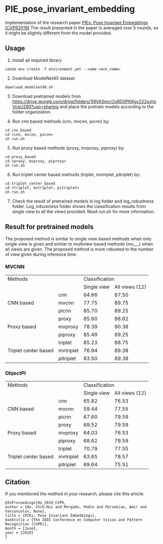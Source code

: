 # PIE_pose_invariant_embedding
Implementation of the research paper [PIEs: Pose Invariant Embeddings (CVPR2019)](http://openaccess.thecvf.com/content_CVPR_2019/papers/Ho_PIEs_Pose_Invariant_Embeddings_CVPR_2019_paper.pdf) 
The result presented in the paper is averaged over 5 rounds, so it might be slightly different from the model provided.


## Usage

1. Install all required library
```
conda env create -f environment.yml --name <env_name>
```

2. Download ModelNet40 dataset 
```
download_modelnet40.sh
```

3. Download pretrained models from https://drive.google.com/drive/folders/1l9VASmcr2oRD0PKKgv222syhsVcpU290?usp=sharing and place the pretrain models according to the folder organization. 

4. Run cnn based methods (cnn, mvcnn, picnn) by: 
```
cd cnn_based
cd <cnn, mvcnn, picnn>
sh run.sh
```

5. Run proxy based methods (proxy, mvproxy, piproxy) by: 
```
cd proxy_based
cd <proxy, mvproxy, piproxy>
sh run.sh
```

6. Run triplet center based methods (triplet, mvtriplet, pitriplet) by: 
```
cd triplet_center_based
cd <triplet, mvtriplet, pitriplet>
sh run.sh
```

7. Check the result of pretrained models in log folder and log_robustness folder. Log_robustness folder shows the classification results from single view to all the views provided. Read run.sh for more information.


## Result for pretrained models
The proposed method is similar to single view based methods when only single view is given and similar to multiview based methods (mv___) when all views are given. The proposed method is more robusted to the number of view given during inference time.

### MVCNN
<table>
  <tr>
    <td colspan="2">Methods</td>
    <td colspan="2">Classification</td>
  </tr>
  <tr>
    <td colspan="2"></td>
    <td>Single view</td>
    <td>All views (12)</td>
  </tr>
  <tr>
    <td rowspan="3">CNN based</td> </td>
    <td>cnn</td>
	<td>84.66</td>
	<td>87.50</td>
  </tr>
   <tr>
    <td>mvcnn</td>
	<td>77.75</td>
	<td>89.75</td>
  </tr>
   <tr>
    <td>picnn</td>
	<td>85.70</td>
	<td>89.25</td>
  </tr>
  <tr>
    <td rowspan="3">Proxy based</td> </td>
    <td>proxy</td>
	<td>85.60</td>
	<td>88.62</td>
  </tr>
  <tr>
    <td>mvproxy</td>
	<td>78.39</td>
	<td>90.38</td>
  </tr>
  <tr>
    <td>piproxy</td>
	<td>85.49</td>
	<td>89.25</td>
  </tr>
  <tr>
    <td rowspan="3">Triplet center based</td> </td>
    <td>triplet</td>
	<td>85.23</td>
	<td>88.75</td>
  </tr>
  <tr>
    <td>mvtriplet</td>
	<td>76.94</td>
	<td>89.38</td>
  </tr>
  <tr>
    <td>pitriplet</td>
	<td>83.50</td>
	<td>89.38</td>
  </tr>
</table>


### ObjectPI

<table>
  <tr>
    <td colspan="2">Methods</td>
    <td colspan="2">Classification</td>
  </tr>
  <tr>
    <td colspan="2"></td>
    <td>Single view</td>
    <td>All views (12)</td>
  </tr>
  <tr>
    <td rowspan="3">CNN based</td> </td>
    <td>cnn</td>
	<td>65.82</td>
	<td>76.53</td>
  </tr>
   <tr>
    <td>mvcnn</td>
	<td>59.44</td>
	<td>77.55</td>
  </tr>
   <tr>
    <td>picnn</td>
	<td>67.60</td>
	<td>79.59</td>
  </tr>
  <tr>
    <td rowspan="3">Proxy based</td> </td>
    <td>proxy</td>
	<td>69.52</td>
	<td>79.59</td>
  </tr>
  <tr>
    <td>mvproxy</td>
	<td>64.03</td>
	<td>76.53</td>
  </tr>
  <tr>
    <td>piproxy</td>
	<td>68.62</td>
	<td>79.59</td>
  </tr>
  <tr>
    <td rowspan="3">Triplet center based</td> </td>
    <td>triplet</td>
	<td>70.79</td>
	<td>77.55</td>
  </tr>
  <tr>
    <td>mvtriplet</td>
	<td>63.65</td>
	<td>78.57</td>
  </tr>
  <tr>
    <td>pitriplet</td>
	<td>69.64</td>
	<td>75.51</td>
  </tr>
</table>

## Citation
If you mentioned the method in your research, please cite this article:
```
@InProceedings{Ho_2019_CVPR,
author = {Ho, Chih-Hui and Morgado, Pedro and Persekian, Amir and Vasconcelos, Nuno},
title = {PIEs: Pose Invariant Embeddings},
booktitle = {The IEEE Conference on Computer Vision and Pattern Recognition (CVPR)},
month = {June},
year = {2019}
}
```
